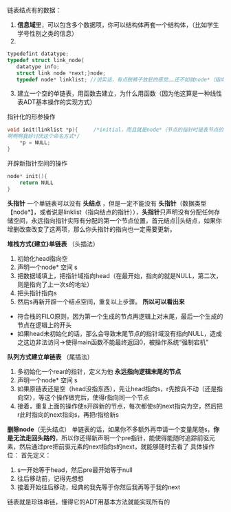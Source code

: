 链表结点有的数据：
1.  **信息域**里，可以包含多个数据项，你可以结构体再套一个结构体，（比如学生学号性别之类的信息）
2. 
 ```c
 typedefint datatype;
 typedef struct link_node{
    datatype info;
    struct link node *next;}node;
    typedef node* linklist; //说实话，有点脱裤子放屁的感觉……还不如就node*（指向结点的指针）来得直观
```

3. 建立一个空的单链表，用函数去建立，为什么用函数（因为他这算是一种线性表ADT基本操作的实现方式）

指针化的形参操作
```c
void init(linklist *p){     /*initial，而且就是node*（节点的指针时链表节点的指针时链表）
啊啊啊我好讨厌这个命名方式*/
    *p = NULL;
}
```
开辟新指针空间的操作
```c
node* init(){
    return NULL
}
```
**头指针**
一个单链表可以没有 **头结点** ，但是一定不能没有 **头指针**（数据类型【node*】，或者说是linklist（指向结点的指针）），**头指针**只声明没有分配任何存储空间，永远指向指针实际有分配的第一个节点位置，首元结点||头结点，如果你增删改查改变了这两项，那么你头指针的指向也一定需要更新。

**堆栈方式{建立}单链表**
（头插法）
1. 初始化head指向空
2. 声明一个node* 空间 s
3. 把数据域填上，把指针域指向head（在最开始，指向的就是NULL，第二次，则是指向了上一次s的地址）
4. 把头指针指向s
5. 然后s再新开辟一个结点空间，重复以上步骤。
**所以可以看出来**
- 符合栈的FILO原则，因为第一个生成的节点再逻辑上对末尾，最后一个生成的节点在逻辑上的开头
- 如果head未初始化的话，那么会导致末尾节点的指针域没有指向NULL，造成之这边非法访问→使得main函数不能最终返回0，被操作系统“强制宕机”

**队列方式建立单链表**
（尾插法）
1. 多初始化一个rear的指针，定义为他 **永远指向逻辑末尾的节点**
2. 声明一个node* 空间 s
3. 如果原链表还是空（head没指东西），先让head指向s，r先按兵不动（还是指向空），等这个操作做完后，使得r指向同一个节点
4. 接着，重复上面的操作使s开辟新的节点，每次都使s的next指向为空，然后把r此时指向的next指向s，再把r指给新s

**删除node**（无头结点）
单链表的话，如果你不多额外再申请一个变量尾随s，**你是无法走回头路的**，所以你还得新声明一个pre指针，能使得能随时追踪前驱元素，然后通过pre把前驱元素的next指向s的next，就能够随时去看了
具体操作位：
首先定义：
1. s一开始等于head，然后pre最开始等于null
2. 往后移动前，记得先想想
3. 接着开始往后移动，经典的我先等于你然后我再等于我的next




链表就是珍珠串链，懂得它的ADT用基本方法就能实现所有的
